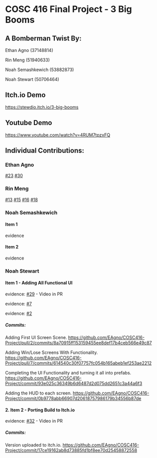# COSC 416 Final Project - 3 Big Booms 
## A Bomberman Twist By:

Ethan Agno (37148814)

Rin Meng (51940633)

Noah Semashkewich (53882873)

Noah Stewart (50706464)
## Itch.io Demo
https://stewdio.itch.io/3-big-booms
## Youtube Demo
https://www.youtube.com/watch?v=4RUM7tpzxFQ

## Individual Contributions: 

### Ethan Agno
[#23](https://github.com/EAgno/COSC416-Project/pull/23)
[#30](https://github.com/EAgno/COSC416-Project/pull/30)

### Rin Meng
[#13](https://github.com/EAgno/COSC416-Project/pull/13)
[#15](https://github.com/EAgno/COSC416-Project/pull/15)
[#16](https://github.com/EAgno/COSC416-Project/pull/16)
[#18](https://github.com/EAgno/COSC416-Project/pull/18)

### Noah Semashkewich
#### Item 1
evidence
#### Item 2
evidence

### Noah Stewart
#### Item 1 - Adding All Functional UI 
evidence: [#29](https://github.com/EAgno/COSC416-Project/pull/29) - Video in PR

evidence: [#7](https://github.com/EAgno/COSC416-Project/pull/7/commits) 

evidence: [#2](https://github.com/EAgno/COSC416-Project/pull/7)


##### Commits: 

Adding First UI Screen Scene. https://github.com/EAgno/COSC416-Project/pull/2/commits/8a70915ff153159455ee8def17b4ceb566e49c87

Adding Win/Lose Screens With Functionality. https://github.com/EAgno/COSC416-Project/pull/7/commits/614540c30f07757fc054b165abeb1ef253ae2212

Completing the UI Functionality and turning it all into prefabs. https://github.com/EAgno/COSC416-Project/commit/93e025c36349b6d6487d2d075dd2651c3a44a6f3

Adding the HUD to each screen. https://github.com/EAgno/COSC416-Project/commit/0b9778abb66907d20618757986179b34556b87de


#### 2. Item 2 - Porting Build to Itch.io
evidence: [#32](https://github.com/EAgno/COSC416-Project/pull/33) - Video in PR

##### Commits: 
Version uploaded to itch.io. https://github.com/EAgno/COSC416-Project/commit/17ce19162ab8d73885fd1bf8ee70d25458872558
